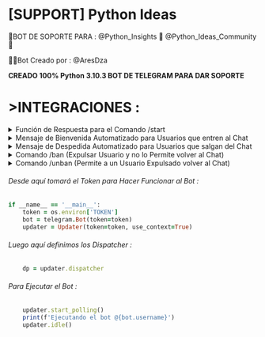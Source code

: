 # [SUPPORT] Python Ideas
🤖BOT DE SOPORTE PARA :
@Python_Insights 🐍
@Python_Ideas_Community 💬

👨‍💻Bot Creado por : @AresDza

**CREADO 100% Python 3.10.3
BOT DE TELEGRAM PARA DAR SOPORTE**

# >INTEGRACIONES :
<details><summary>Función de Respuesta para el Comando /start</summary><p>
  </details> 
<details><summary>Mensaje de Bienvenida Automatizado para Usuarios que entren al Chat
  </details> 
<details><summary>Mensaje de Despedida Automatizado para Usuarios que salgan del Chat
  </details> 
<details><summary>Comando /ban (Expulsar Usuario y no lo Permite volver al Chat)
  </details> 
<details><summary>Comando /unban (Permite a un Usuario Expulsado volver al Chat)
  </details> 

  
###### Desde aquí tomará el Token para Hacer Funcionar al Bot :
```ruby
if __name__ == '__main__':
    token = os.environ['TOKEN']
    bot = telegram.Bot(token=token)
    updater = Updater(token=token, use_context=True)
```
###### Luego aquí definimos los Dispatcher :
```ruby
    dp = updater.dispatcher
```
###### Para Ejecutar el Bot :
```ruby    
    updater.start_polling()
    print(f'Ejecutando el bot @{bot.username}')
    updater.idle()
```

